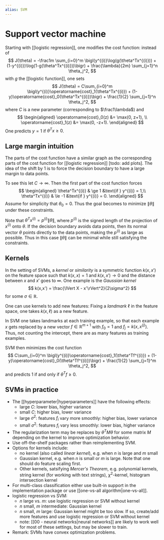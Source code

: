```yaml
---
alias: SVM
---
```

# Support vector machine

Starting with [[logistic regression]], one modifies the cost function: instead of
$$
	J(\theta) = -\frac1m \sum_{i=0}^m \bigl(y^{(i)}\log(g(\theta^Tx^{(i)})) + (1-y^{(i)})\log(1-g(\theta^Tx^{(i)}))\bigr) + \frac{\lambda}{2m} \sum_{j=1}^n \theta_j^2,
$$
with $g$ the [[logistic function]], one sets
$$
	J(\theta) = C\sum_{i=0}^m \bigl(y^{(i)}\operatorname{cost}_1(\theta^Tx^{(i)}) + (1-y)\operatorname{cost}_0(\theta^Tx^{(i)})\bigr) + \frac{1}{2} \sum_{j=1}^n \theta_j^2,
$$
where $C$ is a new parameter (corresponding to $\frac1\lambda$) and
$$
	\begin{aligned}
		\operatorname{cost}_0(z) &= \max(0, z+1), \\
		\operatorname{cost}_1(z) &= \max(0, -z+1).
	\end{aligned}
$$
One predicts $y =1$ if $\theta^Tx \ge 0$.

## Large margin intuition
The parts of the cost function have a similar graph as the corresponding parts of the cost function for [[logistic regression]] [todo: add plots]. The idea of the shift by $1$ is to force the decision boundary to have a large margin to data points.

To see this let $C \to \infty$. Then the first part of the cost function forces
$$
	\begin{aligned}
	\theta^Tx^{(i)} & \ge 1	&\text{if } y^{(i)} = 1,\\
	\theta^Tx^{(i)} & \le -1 &\text{if } y^{(i)} = 0.
	\end{aligned}
$$
Assume for simplicity that $\theta_0 = 0$. Thus the goal becomes to minimize $\lVert\theta\rVert$ under these constraints.

Note that $\theta^Tx^{(i)} = p^{(i)}\lVert \theta\rVert$, where $p^{(i)}$ is the signed length of the projection of $x^{(i)}$ onto $\theta$. If the decision boundary avoids data points, then its normal vector $\theta$ points directly to the data points, making the $p^{(i)}$ as large as possible. Thus in this case $\lVert\theta\rVert$ can be minimal while still satisfying the constraints.

## Kernels

In the setting of SVMs, a *kernel* or *similarity* is a symmetric function $k(x, x')$  on the feature space such that $k(x,x) = 1$ and $k(x, x') \to 0$ and the distance between $x$ and $x'$ goes to $\infty$. One example is the *Gaussian kernel*
$$
	k(x,x') = \frac{\lVert X - x'\rVert^2}{2\sigma^2}
$$
for some $\sigma \in \mathbb{R}$.

One can use kernels to add new features: Fixing a *landmark* $\ell$ in the feature space, one takes $k(x, \ell)$ as a new feature.

In SVM one takes landmarks at each training example, so that each example $x$ gets replaced by a new vector $f \in \mathbb{R}^{m+1}$ with $f_0 = 1$ and $f_j = k(x, x^{(j)})$. Thus, not counting the intercept, there are as many features as training examples.

SVM then minimizes the cost function
$$
	C\sum_{i=0}^m \bigl(y^{(i)}\operatorname{cost}_1(\theta^Tf^{(i)}) + (1-y)\operatorname{cost}_0(\theta^Tf^{(i)})\bigr) + \frac{1}{2} \sum_{j=1}^m \theta_j^2,
$$
and predicts $1$ if and only if $\theta^Tf \ge 0$.

## SVMs in practice

- The [[hyperparameter|hyperparameters]] have the following effects:
	- large $C$: lower bias, higher variance
	- small $C$: higher bias, lower variance
	- large $\sigma^2$: features $f_i$ vary more smoothly: higher bias, lower variance
	- small $\sigma^2$: features $f_i$ vary less smoothly: lower bias, higher variance
- The regularization term may be replaces by $\theta^T M \theta$ for some matrix $M$ depending on the kernel to improve optimization behavior.
- Use off-the-shelf packages rather than reimplementing SVM.
- Options for kernels include:
	- no kernel (also called *linear kernel*), e.g. when $n$ is large and $m$ small
	- Gaussian kernel, e.g. when $n$ is small or $m$ is large. Note that one should do feature scaling first.
	- Other kernels, satsifying *Mercer's Theorem*, e.g. polynomial kernels, string kernel (for working with text strings), $\chi^2$-kernel, histogram intersection kernel
- For multi-class classification either use built-in support in the implementation package or use [[one-vs-all algorithm|one-vs-all]].
- logistic regression vs SVM:
	- $n$ large vs. $m$: use logistic regression or SVM without kernel
	- $n$ small, $m$ intermediate: Gaussian kernel
	- $n$ small, $m$ large: Gaussian kernel might be too slow. If so, create/add more features and use logistic regression or SVM without kernel
	- note: [[00 - neural networks|neural networks]] are likely to work well for most of these settings, but may be slower to train.
- Remark: SVMs have convex optimization problems.